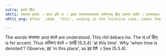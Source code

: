 ```yaml
---
sutra: इदमो र्हिल्
vRtti: सप्तम्या इत्येव । काल इति च । इदमः सप्तम्यन्तात्काले वर्त्तमानाद् र्हिल् प्रत्ययो भवति । हस्यापवादः ॥
vRtti_eng: After _idam_ 'this', ending in the locative case, comes the affix _rhil_ (-/ र्हि), when time is denoted.

---
```

The words सप्तम्याः and काले are understood. This _rhil_ debars _ha_. The ल् of र्हिल् is for accent. Thus अस्मिन् काले = एतर्हि (5.3.4) 'at this time'. Why 'when time is denoted'? Observe, इह 'in this place', as इह देशे ॥ See (5.3.4).